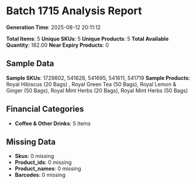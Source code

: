 # Batch 1715 Analysis Report

**Generation Time**: 2025-08-12 20:11:12

**Total Items**: 5
**Unique SKUs**: 5
**Unique Products**: 5
**Total Available Quantity**: 182.00
**Near Expiry Products**: 0

## Sample Data
**Sample SKUs**: 1729802, 541628, 541695, 541611, 541719
**Sample Products**: Royal Hibiscus (20 Bags) , Royal Green Tea (50 Bags), Royal Lemon & Ginger (50 Bags), Royal Mint Herbs (20 Bags), Royal Mint Herbs (50 Bags)

## Financial Categories
- **Coffee & Other Drinks**: 5 items

## Missing Data
- **Skus**: 0 missing
- **Product_ids**: 0 missing
- **Product_names**: 0 missing
- **Barcodes**: 0 missing

